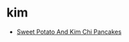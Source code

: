 # kim

 * [Sweet Potato And Kim Chi Pancakes](index/s/sweet-potato-and-kim-chi-pancakes-350207.json)
